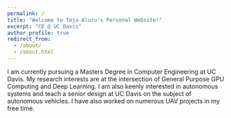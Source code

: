 ```yaml
---
permalink: /
title: "Welcome to Teja Aluru's Personal Website!"
excerpt: "CE @ UC Davis"
author_profile: true
redirect_from: 
  - /about/
  - /about.html
---
```


I am currently pursuing a Masters Degree in Computer Engineering at UC Davis. My research interests are at the intersection
of General Purpose GPU Computing and Deep Learning. I am also keenly interested in autonomous systems and teach a senior
design at UC Davis on the subject of autonomous vehicles. I have also worked on numerous UAV projects in my free time.

